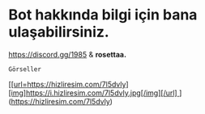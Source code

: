 # Bot hakkında bilgi için bana ulaşabilirsiniz.

https://discord.gg/1985 & **rosettaa.**


```Görseller```

[[[url=https://hizliresim.com/7l5dvly][img]https://i.hizliresim.com/7l5dvly.jpg[/img][/url]
](https://hizliresim.com/7l5dvly)](https://hizliresim.com/7l5dvly)
